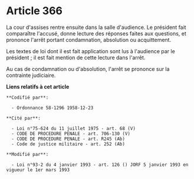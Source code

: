 # Article 366

La cour d'assises rentre ensuite dans la salle d'audience. Le président fait comparaître l'accusé, donne lecture des réponses
faites aux questions, et prononce l'arrêt portant condamnation, absolution ou acquittement.

Les textes de loi dont il est fait application sont lus à l'audience par le président ; il est fait mention de cette lecture
dans l'arrêt.

Au cas de condamnation ou d'absolution, l'arrêt se prononce sur la contrainte judiciaire.

**Liens relatifs à cet article**

	**Codifié par**:

	  - Ordonnance 58-1296 1958-12-23

	**Cité par**:

	  - Loi n°75-624 du 11 juillet 1975 - art. 68 (V)
	  - CODE DE PROCEDURE PENALE - art. 706-130 (V)
	  - CODE DE PROCEDURE PENALE - art. R245 (Ab)
	  - Code de justice militaire - art. 252 (Ab)

	**Modifié par**:

	  - Loi n°93-2 du 4 janvier 1993 - art. 126 () JORF 5 janvier 1993 en vigueur le 1er mars 1993
